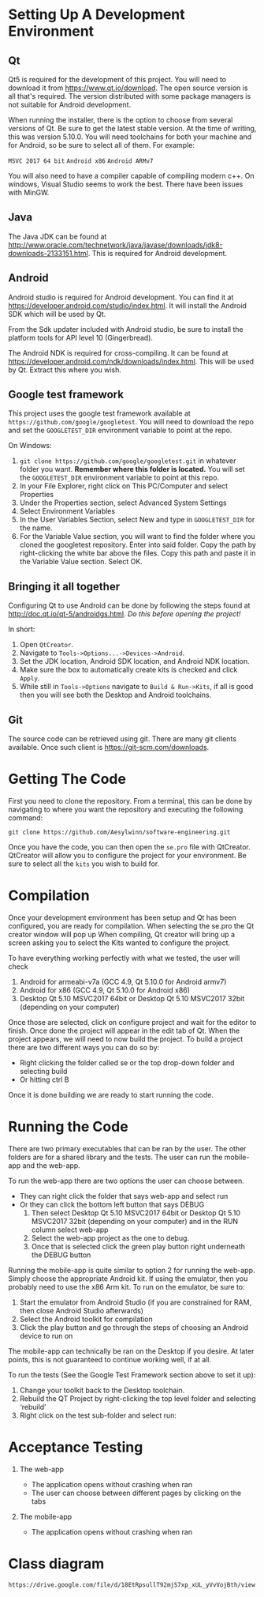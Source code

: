 # Setting Up A Development Environment

## Qt

Qt5 is required for the development of this project. You will need to download
it from https://www.qt.io/download. The open source version is all that's
required. The version distributed with some package managers is not suitable
for Android development.

When running the installer, there is the option to choose from several versions
of Qt. Be sure to get the latest stable version. At the time of writing, this
was version 5.10.0. You will need toolchains for both your machine and for
Android, so be sure to select all of them. For example:

`MSVC 2017 64 bit`
`Android x86`
`Android ARMv7`

You will also need to have a compiler capable of compiling modern c++. On
windows, Visual Studio seems to work the best. There have been issues with
MinGW.

## Java

The Java JDK can be found at
http://www.oracle.com/technetwork/java/javase/downloads/jdk8-downloads-2133151.html.
This is required for Android development.

## Android

Android studio is required for Android development. You can find it at
https://developer.android.com/studio/index.html. It will install the Android
SDK which will be used by Qt.

From the Sdk updater included with Android studio, be sure to install the
platform tools for API level 10 (Gingerbread).

The Android NDK is required for cross-compiling. It can be found at
https://developer.android.com/ndk/downloads/index.html. This will be used by
Qt. Extract this where you wish.

## Google test framework

This project uses the google test framework available at
`https://github.com/google/googletest`. You will need to download the repo and
set the `GOOGLETEST_DIR` environment variable to point at the repo.

On Windows:
1. `git clone https://github.com/google/googletest.git` in whatever folder you
    want.  **Remember where this folder is located.** You will set the
    `GOOGLETEST_DIR` environment variable to point at this repo.
2. In your File Explorer, right click on This PC/Computer and select Properties
3. Under the Properties section, select Advanced System Settings
4. Select Environment Variables
5. In the User Variables Section, select New and type in `GOOGLETEST_DIR` for
    the name.
6. For the Variable Value section, you will want to find the folder where you
    cloned the googletest repository. Enter into said folder. Copy the path by
    right-clicking the white bar above the files. Copy this path and paste it in
    the Variable Value section. Select OK.

## Bringing it all together

Configuring Qt to use Android can be done by following the steps found at
http://doc.qt.io/qt-5/androidgs.html. *Do this before opening the project!*

In short:
1. Open `QtCreator`.
2. Navigate to `Tools->Options...->Devices->Android`.
3. Set the JDK location, Android SDK location, and Android NDK location.
4. Make sure the box to automatically create kits is checked and click `Apply`.
5. While still in `Tools->Options` navigate to `Build & Run->Kits`, if all is
   good then you will see both the Desktop and Android toolchains.

## Git

The source code can be retrieved using git. There are many git clients
available. Once such client is https://git-scm.com/downloads.


# Getting The Code

First you need to clone the repository. From a terminal, this can be done by
navigating to where you want the repository and executing the following
command:

`git clone https://github.com/Aesylwinn/software-engineering.git`

Once you have the code, you can then open the `se.pro` file with QtCreator.
QtCreator will allow you to configure the project for your environment. Be sure
to select all the `kits` you wish to build for.

# Compilation

Once your development environment has been setup and Qt has been configured, you
are ready for compilation. When selecting the se.pro the Qt creator window will
pop up When compiling, Qt creator will bring up a screen asking you to select
the Kits wanted to configure the project.

To have everything working perfectly with what we tested, the user will check
1. Android for armeabi-v7a (GCC 4.9, Qt 5.10.0 for Android armv7)
2. Android for x86 (GCC 4.9, Qt 5.10.0 for Android x86)
3. Desktop Qt 5.10 MSVC2017 64bit or Desktop Qt 5.10 MSVC2017 32bit (depending
    on your computer)

Once those are selected, click on configure project and wait for the editor to
finish. Once done the project will appear in the edit tab of Qt. When the
project appears, we will need to now build the project. To build a project there
are two different ways you can do so by:
* Right clicking the folder called se or the top drop-down folder and selecting
    build
* Or hitting ctrl B

Once it is done building we are ready to start running the code.

# Running the Code

There are two primary executables that can be ran by the user. The other folders
are for a shared library and the tests. The user can run the mobile-app and the
web-app.

To run the web-app there are two options the user can choose between.
* They can right click the folder that says web-app and select run
* Or they can click the bottom left button that says DEBUG
    1. Then select Desktop Qt 5.10 MSVC2017 64bit or Desktop Qt 5.10 MSVC2017
        32bit (depending on your computer) and in the RUN column select web-app
    2. Select the web-app project as the one to debug.
    3. Once that is selected click the green play button right underneath the
        DEBUG button

Running the mobile-app is quite similar to option 2 for running the web-app.
Simply choose the appropriate Android kit. If using the emulator, then you
probably need to use the x86 Arm kit. To run on the emulator, be sure to:
1. Start the emulator from Android Studio (if you are constrained for RAM, then
    close Android Studio afterwards)
2. Select the Android toolkit for compilation
3. Click the play button and go through the steps of choosing an Android device
    to run on

The mobile-app can technically be ran on the Desktop if you desire. At later
points, this is not guaranteed to continue working well, if at all.

To run the tests (See the Google Test Framework section above to set it up):
1. Change your toolkit back to the Desktop toolchain.
2. Rebuild the QT Project by right-clicking the top level folder and selecting
    ‘rebuild’
3. Right click on the test sub-folder and select run:

# Acceptance Testing

1. The web-app
    * The application opens without crashing when ran
    * The user can choose between different pages by clicking on the tabs

2. The mobile-app
    * The application opens without crashing when ran

# Class diagram

`https://drive.google.com/file/d/18EtRpsullT92mjS7xp_xUL_yVvVojBth/view`
